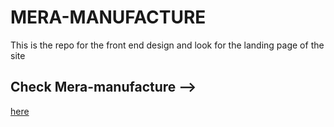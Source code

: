 # MERA-MANUFACTURE
This is the repo for the front end design and look for the landing page of the site
<br>
<h2>Check Mera-manufacture  --></h2> <a href = "https://mera-manufacture.github.io/MERA-MANUFACTURE/">here</a>
